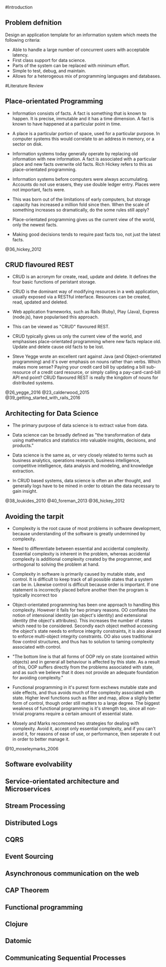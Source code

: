 #Introduction

## Problem defnition

Design an application template for an information system which meets the
following criteria:

- Able to handle a large number of concurrent users with acceptable latency.
- First class support for data science.
- Parts of the system can be replaced with minimum effort.
- Simple to test, debug, and maintain.
- Allows for a heterogeous mix of programming languages and databases.

#Literature Review

## Place-orientated Programming

- Information consists of facts. A fact is something that is known to happen. It
  is precise, immutable and it has a time dimension. A fact is known to have
  happened at a particular point in time.

- A place is a particular portion of space, used for a particular purpose. In
  computer systems this would correlate to an address in memory, or a sector on
  disk.

- Information systems today generally operate by replacing old information with
  new information. A fact is associated with a particular place and new facts
  overwrite old facts. Rich Hickey refers to this as place-orientated
  programming.

- Information systems before computers were always accumulating. Accounts do not
  use erasers, they use double ledger entry. Places were not important, facts
  were.

- This was born out of the limitations of early computers, but storage capacity
  has increased a million fold since then. When the scale of something increases
  so dramatically, do the some rules still apply?
  
- Place-orientated programming gives us the current view of the world, only the newest facts. 

- Making good decisions tends to require past facts too, not just the latest facts.

@36_hickey_2012

## CRUD flavoured REST

- CRUD is an acronym for create, read, update and delete. It defines the four basic functions of peristant storage.

- CRUD is the dominant way of modifying resources in a web application, usually exposed via a RESTful interface. Resources can be created, read, updated and deleted.

- Web application frameworks, such as Rails (Ruby), Play (Java), Express (node.js), have popularised this approach.

- This can be viewed as "CRUD" flavoured REST.

- CRUD typically gives us only the current view of the world, and emphasises place-orientated programming where new facts replace old. Update and delete cause old facts to be lost.

- Steve Yegge wrote an excellent rant against Java (and Object-orientated
  programming) and it's over emphasis on nouns rather than verbs. Which makes
  more sense? Paying your credit card bill by updating a bill sub-resource of a
  credit card resource, or simply calling a pay-card-card-bill API end point?
  CRUD flavoured REST is really the kingdom of nouns for distributed systems.

@26_yegge_2016
@23_calderwood_2015
@39_getting_started_with_rails_2016

## Architecting for Data Science

- The primary purpose of data science is to extract value from data.

- Data science can be broadly defined as "the transformation of data using
  mathematics and statistics into valuable insights, decisions, and products." 

- Data science is the same as, or very closely related to terms such as
 business analytics, operations research, business intelligence, competitive
 intelligence, data analysis and modeling, and knowledge extraction.

- In CRUD based systems, data science is often an after thought, and generally
  logs have to be mined in order to obtain the data necessary to gain insight.

@38_loukides_2010
@40_foreman_2013
@36_hickey_2012

## Avoiding the tarpit

- Complexity is the root cause of most problems in software development, because
  understanding of the software is greatly undermined by complexity.

- Need to differentiate between essential and accidental complexity. Essential
  complexity is inherent in the problem, whereas accidental complexity is
  additional complexity created by the programmer, and orthogonal to solving the
  problem at hand.

- Complexity in software is primarily caused by mutable state, and control. It
  is difficult to keep track of all possible states that a system can be in.
  Likewise control is difficult because order is important. If one statement is
  incorrectly placed before another then the program is typically incorrect too

- Object-orientated programming has been one approach to handling this
  complexity. However it fails for two primary reasons. OO conflates the notion
  of intensional identity (an object's identity) and extensional identity (the
  object's attributes). This increases the number of states which need to be
  considered. Secondly each object method accessing the object's state needs to
  enforce integrity constraints, it is also akward to enforce multi-object
  integrity constraints. OO also uses traditional flow control structures, and
  thus has to solution to taming complexity associated with control.

- "The bottom line is that all forms of OOP rely on state (contained within
  objects) and in general all behaviour is affected by this state. As a result
  of this, OOP suffers directly from the problems associated with state, and as
  such we believe that it does not provide an adequate foundation for avoiding
  complexity."

- Functional programming in it's purest form eschews mutable state and side
  effects, and thus avoids much of the complexity associated with state. Higher
  level functions such as filter and map, allow a slighly better form of
  control, though order still matters to a large degree. The biggest weakness of
  functional programming is it's strength too, since all non-trivial programs
  require a certain amount of essential state.

- Mosely and Marks recommend two strategies for dealing with complexity. Avoid
  it, accept only essential complexity, and if you can't avoid it, for reasons
  of ease of use, or performance, then seperate it out in order to better manage
  it.

@10_moseleymarks_2006

## Software evolvability

## Service-orientated architecture and Microservices

## Stream Processing

## Distributed Logs 

## CQRS

## Event Sourcing

## Asynchronous communication on the web

## CAP Theorem 

## Functional programming

## Clojure

## Datomic

## Communicating Sequential Processes

